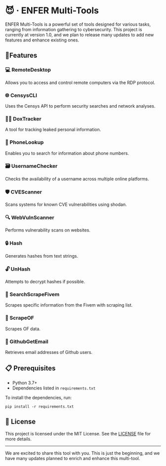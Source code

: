 <html>
<body>
    <h1>😈 · ENFER Multi-Tools</h1>
    <p>
        ENFER Multi-Tools is a powerful set of tools designed for various tasks, ranging from information gathering to cybersecurity. This project is currently at version 1.0, and we plan to release many updates to add new features and enhance existing ones.
    </p>
<h2>🌟Features</h2>

<h3>💻 RemoteDesktop</h3>
<p>Allows you to access and control remote computers via the RDP protocol.</p>

<h3>🌐 CensysCLI</h3>
<p>Uses the Censys API to perform security searches and network analyses.</p>

<h3>🙍‍♂️ DoxTracker</h3>
<p>A tool for tracking leaked personal information.</p>

<h3>📱 PhoneLookup</h3>
<p>Enables you to search for information about phone numbers.</p>

<h3>🗃️ UsernameChecker</h3>
<p>Checks the availability of a username across multiple online platforms.</p>

<h3>🛡️ CVEScanner</h3>
<p>Scans systems for known CVE vulnerabilities using shodan.</p>

<h3>🔍 WebVulnScanner</h3>
<p>Performs vulnerability scans on websites.</p>

<h3>🔒 Hash</h3>
<p>Generates hashes from text strings.</p>

<h3>🔓 UnHash</h3>
<p>Attempts to decrypt hashes if possible.</p>

<h3>🔎 SearchScrapeFivem</h3>
<p>Scrapes specific information from the Fivem with scraping list.</p>

<h3>📄 ScrapeOF</h3>
<p>Scrapes OF data.</p>

<h3>📧 GithubGetEmail</h3>
<p>Retrieves email addresses of Github users.</p>


<h2>📋 Prerequisites</h2>
<ul>
    <li>Python 3.7+</li>
    <li>Dependencies listed in <code>requirements.txt</code></li>
</ul>
<p>To install the dependencies, run:</p>
<pre><code>pip install -r requirements.txt</code></pre>


<h2>📜 License</h2>
<p>
    This project is licensed under the MIT License. See the <a href="LICENSE">LICENSE</a> file for more details.
</p>
<hr>
<p>
    We are excited to share this tool with you. This is just the beginning, and we have many updates planned to enrich and enhance this multi-tool.
</p>
</body>
</html>
